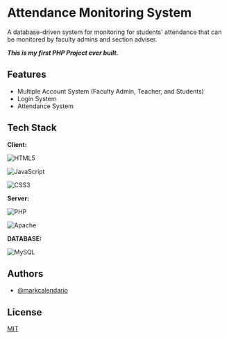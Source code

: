 
# Attendance Monitoring System

A database-driven system for monitoring for students' attendance that can be monitored by faculty admins and section adviser.

***This is my first PHP Project ever built.***


## Features

- Multiple Account System (Faculty Admin, Teacher, and Students)
- Login System
- Attendance System




## Tech Stack

**Client:** 

![HTML5](https://img.shields.io/badge/html5-%23E34F26.svg?style=for-the-badge&logo=html5&logoColor=white)

![JavaScript](https://img.shields.io/badge/javascript-%23323330.svg?style=for-the-badge&logo=javascript&logoColor=%23F7DF1E)

![CSS3](https://img.shields.io/badge/css3-%231572B6.svg?style=for-the-badge&logo=css3&logoColor=white)


**Server:** 

![PHP](https://img.shields.io/badge/php-%23777BB4.svg?style=for-the-badge&logo=php&logoColor=white)

![Apache](https://img.shields.io/badge/apache-%23D42029.svg?style=for-the-badge&logo=apache&logoColor=white)


**DATABASE:** 

![MySQL](https://img.shields.io/badge/mysql-%2300f.svg?style=for-the-badge&logo=mysql&logoColor=white)



## Authors

- [@markcalendario](https://www.github.com/markcalendario)


## License

[MIT](https://choosealicense.com/licenses/mit/)
